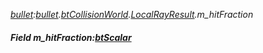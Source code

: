 _[bullet](../../modules/bullet/bullet-module.md):[bullet](../../modules/bullet/bullet-module.md).[btCollisionWorld](../../modules/bullet/bullet-btcollisionworld.md).[LocalRayResult](../../modules/bullet/bullet-btcollisionworld-localrayresult.md).m\_hitFraction_
##### Field m\_hitFraction:[btScalar](../../modules/bullet/bullet-btscalar.md)
